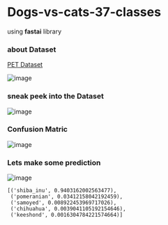 # Dogs-vs-cats-37-classes
using **fastai** library


### about Dataset

[PET Dataset](http://www.robots.ox.ac.uk/~vgg/data/pets/)

![image](https://user-images.githubusercontent.com/41579863/55866441-fc283f80-5b9d-11e9-907c-11e7a3ec8b64.png)

### sneak peek into the Dataset

![image](https://user-images.githubusercontent.com/41579863/55870617-9db38f00-5ba6-11e9-8c90-ed97b69ad9aa.png)

### Confusion Matric

![image](https://user-images.githubusercontent.com/41579863/55870816-07339d80-5ba7-11e9-989b-132a18063f32.png)

### Lets make some prediction

![image](https://user-images.githubusercontent.com/41579863/55870893-29c5b680-5ba7-11e9-938f-2fbd8460438b.png)


```
[('shiba_inu', 0.9403162002563477),
 ('pomeranian', 0.03412158042192459),
 ('samoyed', 0.008922453969717026),
 ('chihuahua', 0.0039041105192154646),
 ('keeshond', 0.0016304784221574664)]
```
